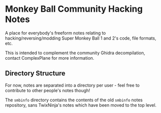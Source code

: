 # Monkey Ball Community Hacking Notes

A place for everybody's freeform notes relating to hacking/reversing/modding Super Monkey Ball 1 and 2's code, file formats, etc.

This is intended to complement the community Ghidra decompilation, contact ComplexPlane for more information.

## Directory Structure

For now, notes are separated into a directory per user - feel free to contribute to other people's notes though!

The `smbinfo` directory contains the contents of the old `smbinfo` notes repository, sans TwixNinja's notes which have been moved to the top level.
